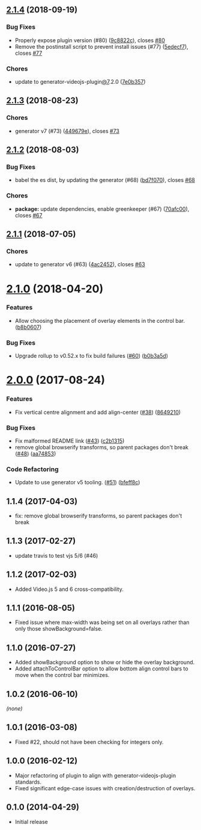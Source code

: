<a name="2.1.4"></a>
## [2.1.4](https://github.com/brightcove/videojs-overlay/compare/v2.1.3...v2.1.4) (2018-09-19)

### Bug Fixes

* Properly expose plugin version (#80) ([9c8822c](https://github.com/brightcove/videojs-overlay/commit/9c8822c)), closes [#80](https://github.com/brightcove/videojs-overlay/issues/80)
* Remove the postinstall script to prevent install issues (#77) ([5edecf7](https://github.com/brightcove/videojs-overlay/commit/5edecf7)), closes [#77](https://github.com/brightcove/videojs-overlay/issues/77)

### Chores

* update to generator-videojs-plugin[@7](https://github.com/7).2.0 ([7e0b357](https://github.com/brightcove/videojs-overlay/commit/7e0b357))

<a name="2.1.3"></a>
## [2.1.3](https://github.com/brightcove/videojs-overlay/compare/v2.1.2...v2.1.3) (2018-08-23)

### Chores

* generator v7 (#73) ([449679e](https://github.com/brightcove/videojs-overlay/commit/449679e)), closes [#73](https://github.com/brightcove/videojs-overlay/issues/73)

<a name="2.1.2"></a>
## [2.1.2](https://github.com/brightcove/videojs-overlay/compare/v2.1.1...v2.1.2) (2018-08-03)

### Bug Fixes

* babel the es dist, by updating the generator (#68) ([bd7f070](https://github.com/brightcove/videojs-overlay/commit/bd7f070)), closes [#68](https://github.com/brightcove/videojs-overlay/issues/68)

### Chores

* **package:** update dependencies, enable greenkeeper (#67) ([70afc00](https://github.com/brightcove/videojs-overlay/commit/70afc00)), closes [#67](https://github.com/brightcove/videojs-overlay/issues/67)

<a name="2.1.1"></a>
## [2.1.1](https://github.com/brightcove/videojs-overlay/compare/v2.1.0...v2.1.1) (2018-07-05)

### Chores

* update to generator v6 (#63) ([4ac2452](https://github.com/brightcove/videojs-overlay/commit/4ac2452)), closes [#63](https://github.com/brightcove/videojs-overlay/issues/63)

<a name="2.1.0"></a>
# [2.1.0](https://github.com/brightcove/videojs-overlay/compare/v2.0.0...v2.1.0) (2018-04-20)

### Features

* Allow choosing the placement of overlay elements in the control bar. ([b8b0607](https://github.com/brightcove/videojs-overlay/commit/b8b0607))

### Bug Fixes

* Upgrade rollup to v0.52.x to fix build failures ([#60](https://github.com/brightcove/videojs-overlay/issues/60)) ([b0b3a5d](https://github.com/brightcove/videojs-overlay/commit/b0b3a5d))

<a name="2.0.0"></a>
# [2.0.0](https://github.com/brightcove/videojs-overlay/compare/v1.1.3...v2.0.0) (2017-08-24)

### Features

* Fix vertical centre alignment and add align-center ([#38](https://github.com/brightcove/videojs-overlay/issues/38)) ([8649210](https://github.com/brightcove/videojs-overlay/commit/8649210))

### Bug Fixes

* Fix malformed README link ([#43](https://github.com/brightcove/videojs-overlay/issues/43)) ([c2b1315](https://github.com/brightcove/videojs-overlay/commit/c2b1315))
* remove global browserify transforms, so parent packages don't break ([#48](https://github.com/brightcove/videojs-overlay/issues/48)) ([aa74853](https://github.com/brightcove/videojs-overlay/commit/aa74853))

### Code Refactoring

* Update to use generator v5 tooling. ([#51](https://github.com/brightcove/videojs-overlay/issues/51)) ([bfeff8c](https://github.com/brightcove/videojs-overlay/commit/bfeff8c))

## 1.1.4 (2017-04-03)
* fix: remove global browserify transforms, so parent packages don't break

## 1.1.3 (2017-02-27)
* update travis to test vjs 5/6 (#46)

## 1.1.2 (2017-02-03)
* Added Video.js 5 and 6 cross-compatibility.

## 1.1.1 (2016-08-05)
* Fixed issue where max-width was being set on all overlays rather than only those showBackground=false.

## 1.1.0 (2016-07-27)
* Added showBackground option to show or hide the overlay background.
* Added attachToControlBar option to allow bottom align control bars to move when the control bar minimizes.

## 1.0.2 (2016-06-10)
_(none)_

## 1.0.1 (2016-03-08)
* Fixed #22, should not have been checking for integers only.

## 1.0.0 (2016-02-12)
* Major refactoring of plugin to align with generator-videojs-plugin standards.
* Fixed significant edge-case issues with creation/destruction of overlays.

## 0.1.0 (2014-04-29)
* Initial release

